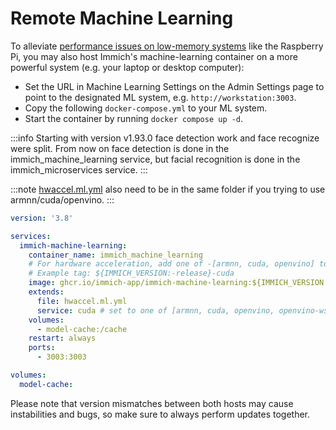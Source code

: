 # Remote Machine Learning

To alleviate [performance issues on low-memory systems](/docs/FAQ.mdx#why-is-immich-slow-on-low-memory-systems-like-the-raspberry-pi) like the Raspberry Pi, you may also host Immich's machine-learning container on a more powerful system (e.g. your laptop or desktop computer):

- Set the URL in Machine Learning Settings on the Admin Settings page to point to the designated ML system, e.g. `http://workstation:3003`.
- Copy the following `docker-compose.yml` to your ML system.
- Start the container by running `docker compose up -d`.

:::info
Starting with version v1.93.0 face detection work and face recognize were split. From now on face detection is done in the immich_machine_learning service, but facial recognition is done in the immich_microservices service.
:::

:::note
[hwaccel.ml.yml](https://github.com/immich-app/immich/blob/main/docker/hwaccel.ml.yml) also need to be in the same folder if you trying to use armnn/cuda/openvino.
:::

```yaml
version: '3.8'

services:
  immich-machine-learning:
    container_name: immich_machine_learning
    # For hardware acceleration, add one of -[armnn, cuda, openvino] to the image tag.
    # Example tag: ${IMMICH_VERSION:-release}-cuda
    image: ghcr.io/immich-app/immich-machine-learning:${IMMICH_VERSION:-release}-cuda
    extends:
      file: hwaccel.ml.yml
      service: cuda # set to one of [armnn, cuda, openvino, openvino-wsl] for accelerated inference - use the `-wsl` version for WSL2 where applicable
    volumes:
      - model-cache:/cache
    restart: always
    ports:
      - 3003:3003

volumes:
  model-cache:
```

Please note that version mismatches between both hosts may cause instabilities and bugs, so make sure to always perform updates together.
